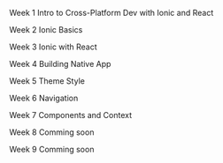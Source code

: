 <p>Week 1 Intro to Cross-Platform Dev with Ionic and React</p>
<p>Week 2 Ionic Basics</p>
<p>Week 3 Ionic with React</p>
<p>Week 4 Building Native App</p>
<p>Week 5 Theme  Style</p>
<p>Week 6 Navigation</p>
<p>Week 7 Components and Context</p>
<p>Week 8 Comming soon</p>
<p>Week 9 Comming soon</p>
